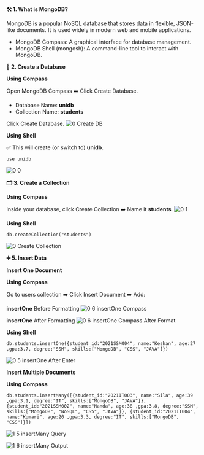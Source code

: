 **🛠️ 1. What is MongoDB?**

MongoDB is a popular NoSQL database that stores data in flexible, JSON-like documents.
It is used widely in modern web and mobile applications.
* MongoDB Compass: A graphical interface for database management.
* MongoDB Shell (mongosh): A command-line tool to interact with MongoDB.

**📂 2. Create a Database**

**Using Compass**

Open MongoDB Compass ➡️ Click Create Database.

* Database Name: **unidb**
* Collection Name: **students**

Click Create Database.
![0 Create DB](https://github.com/user-attachments/assets/feff0def-322b-4fb5-9e57-e71ff4b0d419)

**Using Shell**

✅ This will create (or switch to) **unidb**.
~~~
use unidb
~~~

![0 0](https://github.com/user-attachments/assets/0441f324-4201-476b-b211-ae36d503ddfd)

**🗂️ 3. Create a Collection**

**Using Compass**

Inside your database, click Create Collection ➡️ Name it **students**.
![0 1](https://github.com/user-attachments/assets/0674fd87-8a9a-4ff6-80cc-e96c030bd8bd)

**Using Shell**

~~~
db.createCollection("students")
~~~

![0 Create Collection](https://github.com/user-attachments/assets/12f73b1e-60bc-4f80-9e3c-3f402ca343af)

**➕ 5. Insert Data**

**Insert One Document**

**Using Compass**

Go to users collection ➡️ Click Insert Document ➡️ Add:

**insertOne** Before Formatting
![0 6 insertOne Compass](https://github.com/user-attachments/assets/10eefcd2-2cae-48fc-92a8-e9c55bd5cb56)

**insertOne** After Formatting
![0 6 insertOne Compass After Format](https://github.com/user-attachments/assets/6452b9de-5cf2-4ad5-b1ba-cd988544d770)


**Using Shell**

~~~
db.students.insertOne({student_id:"2021SSM004", name:"Keshan", age:27 ,gpa:3.7, degree:"SSM", skills:["MongoDB", "CSS", "JAVA"]})
~~~

![0 5 insertOne After Enter](https://github.com/user-attachments/assets/97131784-388e-4e0e-adcb-a058a7754935)


**Insert Multiple Documents**

**Using Compass**

~~~
db.students.insertMany([{student_id:"2021IT003", name:"Sila", age:39 ,gpa:3.1, degree:"IT", skills:["MongoDB", "JAVA"]},{student_id:"2021SSM002", name:"Nanda", age:38 ,gpa:3.8, degree:"SSM", skills:["MongoDB", "NoSQL", "CSS", "JAVA"]}, {student_id:"2021IT004", name:"Kumari", age:20 ,gpa:3.3, degree:"IT", skills:["MongoDB", "CSS"]}])
~~~

![1 5 insertMany Query](https://github.com/user-attachments/assets/a8cd64eb-435f-41a0-9220-322c8c617f1b)

![1 6 insertMany Output](https://github.com/user-attachments/assets/106a44f6-2945-4517-9ff9-ef75242b52c8)




